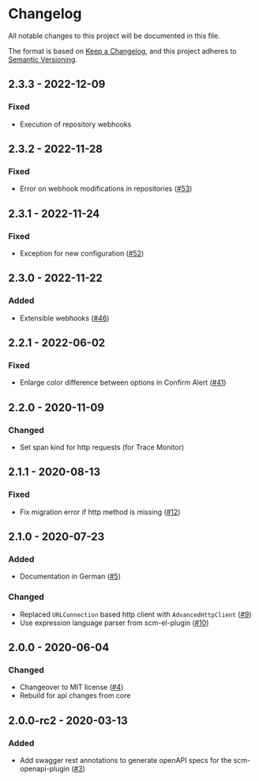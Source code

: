 # Changelog
All notable changes to this project will be documented in this file.

The format is based on [Keep a Changelog](https://keepachangelog.com/en/1.0.0/),
and this project adheres to [Semantic Versioning](https://semver.org/spec/v2.0.0.html).

## 2.3.3 - 2022-12-09
### Fixed
- Execution of repository webhooks

## 2.3.2 - 2022-11-28
### Fixed
- Error on webhook modifications in repositories ([#53](https://github.com/scm-manager/scm-webhook-plugin/pull/53))

## 2.3.1 - 2022-11-24
### Fixed
- Exception for new configuration ([#52](https://github.com/scm-manager/scm-webhook-plugin/pull/52))

## 2.3.0 - 2022-11-22
### Added
- Extensible webhooks ([#46](https://github.com/scm-manager/scm-webhook-plugin/pull/46))

## 2.2.1 - 2022-06-02
### Fixed
- Enlarge color difference between options in Confirm Alert ([#41](https://github.com/scm-manager/scm-webhook-plugin/pull/41))

## 2.2.0 - 2020-11-09
### Changed
- Set span kind for http requests (for Trace Monitor)

## 2.1.1 - 2020-08-13
### Fixed
- Fix migration error if http method is missing ([#12](https://github.com/scm-manager/scm-webhook-plugin/pull/12))

## 2.1.0 - 2020-07-23
### Added
- Documentation in German ([#5](https://github.com/scm-manager/scm-webhook-plugin/pull/5))

### Changed
- Replaced `URLConnection` based http client with `AdvancedHttpClient` ([#9](https://github.com/scm-manager/scm-webhook-plugin/pull/9))
- Use expression language parser from scm-el-plugin ([#10](https://github.com/scm-manager/scm-webhook-plugin/pull/10))

## 2.0.0 - 2020-06-04
### Changed
- Changeover to MIT license ([#4](https://github.com/scm-manager/scm-webhook-plugin/pull/4))
- Rebuild for api changes from core

## 2.0.0-rc2 - 2020-03-13
### Added
- Add swagger rest annotations to generate openAPI specs for the scm-openapi-plugin ([#3](https://github.com/scm-manager/scm-webhook-plugin/pull/3))

